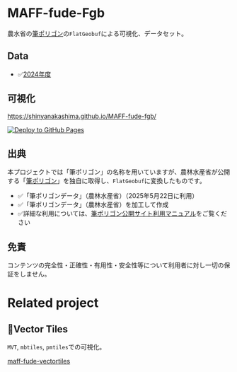 # MAFF-fude-Fgb
農水省の[筆ポリゴン](https://www.maff.go.jp/j/tokei/porigon/)の`FlatGeobuf`による可視化、データセット。

## Data
- ✅[2024年度](https://github.com/shinyanakashima/MAFF-fude-fgb/releases)

## 可視化
https://shinyanakashima.github.io/MAFF-fude-fgb/

[![Deploy to GitHub Pages](https://github.com/shinyanakashima/MAFF-fude/actions/workflows/deploy-ghpages.yml/badge.svg)](https://github.com/shinyanakashima/MAFF-fude/actions/workflows/deploy-ghpages.yml)

## 出典
本プロジェクトでは「筆ポリゴン」の名称を用いていますが、農林水産省が公開する「[筆ポリゴン](https://open.fude.maff.go.jp/)」を独自に取得し、`FlatGeobuf`に変換したものです。

- ✅「筆ポリゴンデータ」（農林水産省）（2025年5月22日に利用）
- ✅「筆ポリゴンデータ」（農林水産省）を加工して作成
- ✅詳細な利用については、[筆ポリゴン公開サイト利用マニュアル](https://opendata.fude.maff.go.jp/筆ポリゴン公開サイト利用マニュアル.pdf)をご覧ください

## 免責
コンテンツの完全性・正確性・有用性・安全性等について利用者に対し一切の保証をしません。

# Related project
## 🧱Vector Tiles
`MVT`, `mbtiles`, `pmtiles`での可視化。

[maff-fude-vectortiles](https://github.com/shinyanakashima/maff-fude-vectortiles)
